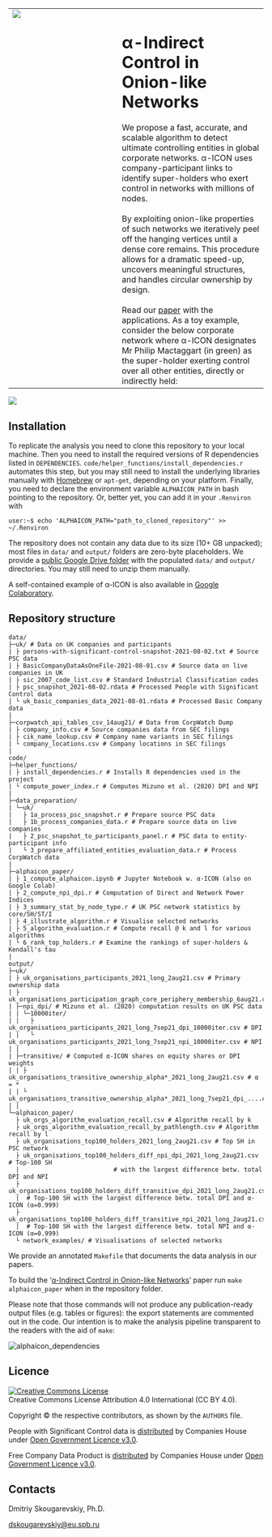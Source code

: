
<table>
<tbody>
<tr>
  <td valign="top" width=200><img src="https://user-images.githubusercontent.com/3776887/133301237-145e43f0-d4b3-4ae5-bf15-113efc2ad189.png"></td>
  <td valign="top"><h1>α-Indirect Control in Onion-like Networks</h1>
  We propose a fast, accurate, and scalable algorithm to detect ultimate controlling entities in global corporate networks. α-ICON uses company-participant links to identify super-holders who exert control in networks with millions of nodes.<br><br>
  By exploiting onion-like properties of such networks we iteratively peel off the hanging vertices until a dense core remains. This procedure allows for a dramatic speed-up, uncovers meaningful structures, and handles circular ownership by design.<br><br>
  Read our <a href="https://arxiv.org/abs/2109.07181" target="_blank">paper</a> with the applications. As a toy example, consider the below corporate network where α-ICON designates Mr Philip Mactaggart (in green) as the super-holder exerting control over all other entities, directly or indirectly held:
  </td>
</tr>
</tbody>
</table>

<img src="https://user-images.githubusercontent.com/3776887/133299028-152f030a-e1c7-428b-83ef-e5f4e92414bc.png">

## Installation

To replicate the analysis you need to clone this repository to your local machine. Then you need to install the required versions of R dependencies listed in `DEPENDENCIES`. `code/helper_functions/install_dependencies.r` automates this step, but you may still need to install the underlying libraries manually with [Homebrew](https://brew.sh) or `apt-get`, depending on your platform. Finally, you need to declare the environment variable `ALPHAICON_PATH` in bash pointing to the repository. Or, better yet, you can add it in your `.Renviron` with
```console
user:~$ echo 'ALPHAICON_PATH="path_to_cloned_repository"' >> ~/.Renviron
```

The repository does not contain any data due to its size (10+ GB unpacked); most files in `data/` and `output/` folders are zero-byte placeholders. We provide a <a href="https://drive.google.com/drive/folders/10Tq-b4BVsG3gmq2JVa026Nilzj8eojNB" target="_blank">public Google Drive folder</a> with the populated `data/` and `output/` directories. You may still need to unzip them manually.

A self-contained example of α-ICON is also available in <a href="https://colab.research.google.com/drive/1AvO8hJzwj2LoKsyxk5LfSWK7LW1U02Mc" target="_blank">Google Colaboratory</a>.

## Repository structure

```
data/
├─uk/ # Data on UK companies and participants
| ├ persons-with-significant-control-snapshot-2021-08-02.txt # Source PSC data
| ├ BasicCompanyDataAsOneFile-2021-08-01.csv # Source data on live companies in UK
| ├ sic_2007_code_list.csv # Standard Industrial Classification codes
| ├ psc_snapshot_2021-08-02.rdata # Processed People with Significant Control data
| └ uk_basic_companies_data_2021-08-01.rdata # Processed Basic Company data
|
├─corpwatch_api_tables_csv_14aug21/ # Data from CorpWatch Dump 
| ├ company_info.csv # Source companies data from SEC filings
| ├ cik_name_lookup.csv # Company name variants in SEC filings
| └ company_locations.csv # Company locations in SEC filings
|
code/
├─helper_functions/
| ├ install_dependencies.r # Installs R dependencies used in the project 
| └ compute_power_index.r # Computes Mizuno et al. (2020) DPI and NPI
|
├─data_preparation/
| └─uk/
|   ├ 1a_process_psc_snapshot.r # Prepare source PSC data
|   ├ 1b_process_companies_data.r # Prepare source data on live companies
|   ├ 2_psc_snapshot_to_participants_panel.r # PSC data to entity-participant info
|   └ 3_prepare_affiliated_entities_evaluation_data.r # Process CorpWatch data
|
├─alphaicon_paper/
| ├ 1_compute_alphaicon.ipynb # Jupyter Notebook w. α-ICON (also on Google Colab)
| ├ 2_compute_npi_dpi.r # Computation of Direct and Network Power Indices
| ├ 3_summary_stat_by_node_type.r # UK PSC network statistics by core/SH/ST/I
| ├ 4_illustrate_algorithm.r # Visualise selected networks
| ├ 5_algorithm_evaluation.r # Compute recall @ k and l for various algorithms
| └ 6_rank_top_holders.r # Examine the rankings of super-holders & Kendall's tau
|
output/
├─uk/
| ├ uk_organisations_participants_2021_long_2aug21.csv # Primary ownership data
| ├ uk_organisations_participation_graph_core_periphery_membership_6aug21.csv
| ├─npi_dpi/ # Mizuno et al. (2020) computation results on UK PSC data
| | └─10000iter/
| |   ├ uk_organisations_participants_2021_long_7sep21_dpi_10000iter.csv # DPI
| |   └ uk_organisations_participants_2021_long_7sep21_npi_10000iter.csv # NPI
| |
| ├─transitive/ # Computed α-ICON shares on equity shares or DPI weights
| | ├ uk_organisations_transitive_ownership_alpha*_2021_long_2aug21.csv # α = *
| | └ uk_organisations_transitive_ownership_alpha*_2021_long_7sep21_dpi_....csv
| |
└─alphaicon_paper/
  ├ uk_orgs_algorithm_evaluation_recall.csv # Algorithm recall by k
  ├ uk_orgs_algorithm_evaluation_recall_by_pathlength.csv # Algorithm recall by l
  ├ uk_organisations_top100_holders_2021_long_2aug21.csv # Top SH in PSC network
  ├ uk_organisations_top100_holders_diff_npi_dpi_2021_long_2aug21.csv # Top-100 SH
  |                          # with the largest difference betw. total DPI and NPI
  ├ uk_organisations_top100_holders_diff_transitive_dpi_2021_long_2aug21.csv
  |  # Top-100 SH with the largest difference betw. total DPI and α-ICON (α=0.999)
  ├ uk_organisations_top100_holders_diff_transitive_npi_2021_long_2aug21.csv
  |  # Top-100 SH with the largest difference betw. total NPI and α-ICON (α=0.999)
  └ network_examples/ # Visualisations of selected networks
```

We provide an annotated `Makefile` that documents the data analysis in our papers.

To build the ‘<a href="https://arxiv.org/abs/2109.07181" target="_blank">α-Indirect Control in Onion-like Networks</a>’ paper run `make alphaicon_paper` when in the repository folder.

Please note that those commands will not produce any publication-ready output files (e.g. tables or figures): the export statements are commented out in the code. Our intention is to make the analysis pipeline transparent to the readers with the aid of `make`:

![alphaicon_dependencies](https://user-images.githubusercontent.com/3776887/133301812-87f25078-de5a-4bea-b9b0-0e6addb51b2b.png)


## Licence
<a rel="license" href="http://creativecommons.org/licenses/by/4.0/"><img alt="Creative Commons License" style="border-width:0" src="https://i.creativecommons.org/l/by/4.0/88x31.png" /></a><br />
Creative Commons License Attribution 4.0 International (CC BY 4.0).

Copyright © the respective contributors, as shown by the `AUTHORS` file.

People with Significant Control data is <a href="http://download.companieshouse.gov.uk/en_pscdata.html">distributed</a> by Companies House under <a href="https://www.nationalarchives.gov.uk/doc/open-government-licence/version/3/">Open Government Licence v3.0</a>.

Free Company Data Product is <a href="http://download.companieshouse.gov.uk/en_output.html">distributed</a> by Companies House under <a href="https://www.nationalarchives.gov.uk/doc/open-government-licence/version/3/">Open Government Licence v3.0</a>.


## Contacts
Dmitriy Skougarevskiy, Ph.D.

dskougarevskiy@eu.spb.ru
